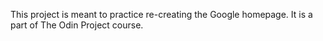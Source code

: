 This project is meant to practice re-creating the Google homepage. It is a part of The Odin Project course.